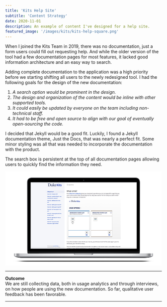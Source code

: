 ```yaml
---
title: 'Kits Help Site'
subtitle: 'Content Strategy'
date: 2020-11-01
description: An example of content I've designed for a help site.
featured_image: '/images/kits/kits-help-square.png'
---
```



When I joined the Kits Team in 2019, there was no documentation, just a form users could fill out requesting help.  And while the older version of the tool had a few documentation pages for most features, it lacked good information architecture and an easy way to search.

Adding complete documentation to the application was a high priority before we starting shifting all users to the newly redesigned tool.  I had the following goals for the design of the new documentation:

1. *A search option would be prominent in the design.*
2. *The design and organization of the content would be inline with other supported tools.*
3. *It could easily be updated by everyone on the team including non-technical staff.*
4. *It had to be free and open source to align with our goal of eventually open-sourcing the code.*

I decided that Jekyll would be a good fit.  Luckily, I found a Jekyll documentation theme, Just the Docs, that was nearly a perfect fit.  Some minor styling was all that was needed to incorporate the documentation with the product.

The search box is persistent at the top of all documentation pages allowing users to quickly find the information they need.

![](/images/kits/kits_help.png)

---

**Outcome**
<br>
We are still collecting data, both in usage analytics and through interviews, on how people are using the new documentation.  So far, qualitative user feedback has been favorable.

---
